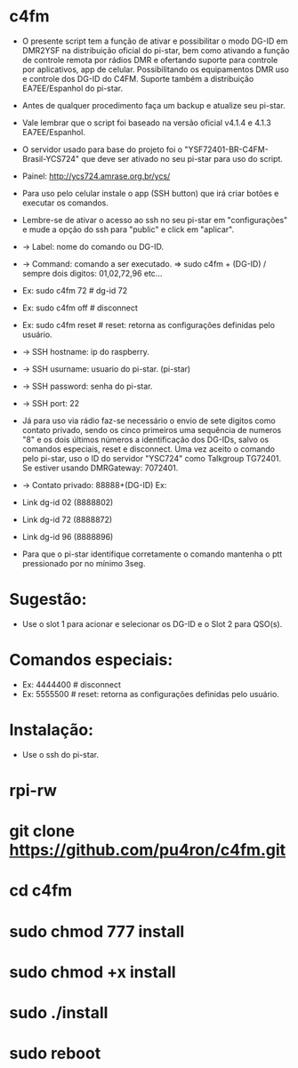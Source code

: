 # c4fm
* O presente script tem a função de ativar e possibilitar o modo DG-ID em DMR2YSF na distribuição oficial do pi-star, bem como ativando a função de controle remota por rádios DMR e ofertando suporte para controle por aplicativos, app de celular. Possibilitando os equipamentos DMR uso e controle dos DG-ID do C4FM. Suporte também a distribuição EA7EE/Espanhol do pi-star.

* Antes de qualquer procedimento faça um backup e atualize seu pi-star. 
* Vale lembrar que o script foi baseado na versão oficial v4.1.4 e 4.1.3 EA7EE/Espanhol.
* O servidor usado para base do projeto foi o "YSF72401-BR-C4FM-Brasil-YCS724" que deve ser ativado no seu pi-star para uso do script.
* Painel: http://ycs724.amrase.org.br/ycs/

* Para uso pelo celular instale o app (SSH button) que irá criar botões e executar os comandos.
* Lembre-se de ativar o acesso ao ssh no seu pi-star em "configurações" e mude a opção do ssh para "public" e click em "aplicar".

* -> Label: nome do comando ou DG-ID.
* -> Command: comando a ser executado. => sudo c4fm + (DG-ID)  / sempre dois digitos: 01,02,72,96 etc...  
* Ex: sudo c4fm 72          # dg-id 72
* Ex: sudo c4fm off         # disconnect 
* Ex: sudo c4fm reset       # reset: retorna as configurações definidas pelo usuário.

* -> SSH hostname: ip do raspberry.
* -> SSH usurname: usuario do pi-star. (pi-star)
* -> SSH password: senha do pi-star.
* -> SSH port: 22


* Já para uso via rádio faz-se necessário o envio de sete digitos como contato privado, sendo os cinco primeiros uma sequência de numeros "8" e os dois últimos números a identificação dos DG-IDs, salvo os comandos especiais, reset e disconnect. Uma vez aceito o comando pelo pi-star, uso o ID do servidor "YSC724" como Talkgroup TG72401. Se estiver usando DMRGateway: 7072401.

* -> Contato privado:  88888+(DG-ID)
Ex: 
* Link dg-id 02 (8888802)
* Link dg-id 72 (8888872) 
* Link dg-id 96 (8888896)    
* Para que o pi-star identifique corretamente o comando mantenha o ptt pressionado por no mínimo 3seg.

# Sugestão:
* Use o slot 1 para acionar e selecionar os DG-ID e o Slot 2 para QSO(s).

# Comandos especiais:
* Ex: 4444400    # disconnect
* Ex: 5555500    # reset: retorna as configurações definidas pelo usuário.


# Instalação: 
* Use o ssh do pi-star.

#  rpi-rw
#  git clone https://github.com/pu4ron/c4fm.git
#  cd c4fm
#  sudo chmod 777 install
#  sudo chmod +x install
#  sudo ./install

#  sudo reboot


